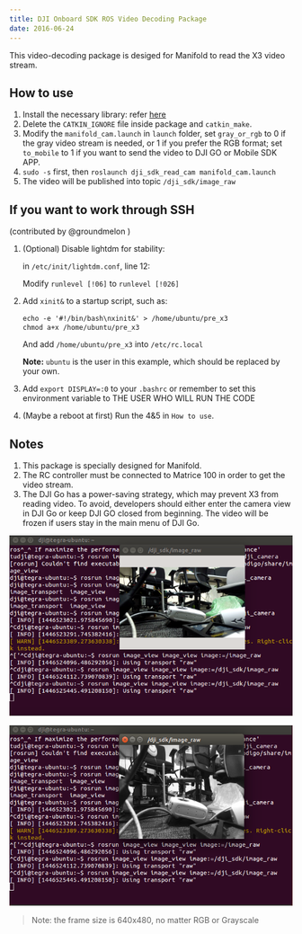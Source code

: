 ```yaml
---
title: DJI Onboard SDK ROS Video Decoding Package 
date: 2016-06-24
---
```


This video-decoding package is desiged for Manifold to read the X3 video stream.

## How to use

1. Install the necessary library: refer [here](https://github.com/dji-sdk/manifold_cam)
2. Delete the `CATKIN_IGNORE` file inside package and `catkin_make`.
2. Modify the `manifold_cam.launch` in `launch` folder, set `gray_or_rgb` to 0 if the gray video stream is needed, or 1 if you prefer the RGB format; set `to_mobile` to 1 if you want to send the video to DJI GO or Mobile SDK APP.
3. `sudo -s` first, then `roslaunch dji_sdk_read_cam manifold_cam.launch`
4. The video will be published into topic `/dji_sdk/image_raw`

## If you want to work through SSH

(contributed by @groundmelon )

1. (Optional) Disable lightdm for stability:

	in `/etc/init/lightdm.conf`, line 12:

	Modify `runlevel [!06]` to `runlevel [!026]`

2. Add `xinit&` to a startup script, such as:

	```
	echo -e '#!/bin/bash\nxinit&' > /home/ubuntu/pre_x3
	chmod a+x /home/ubuntu/pre_x3
	```

	And add `/home/ubuntu/pre_x3` into `/etc/rc.local`

	**Note:** `ubuntu` is the user in this example, which should be replaced by your own. 

3. Add `export DISPLAY=:0` to your `.bashrc` or remember to set this environment variable to THE USER WHO WILL RUN THE CODE

4. (Maybe a reboot at first) Run the 4&5 in `How to use`.


## Notes

1. This package is specially designed for Manifold.
2. The RC controller must be connected to Matrice 100 in order to get the video stream.
3. The DJI Go has a power-saving strategy, which may prevent X3 from reading video. To avoid, developers should either enter the camera view in DJI Go or keep DJI GO closed from beginning. The video will be frozen if users stay in the main menu of DJI Go. 

![image](../../../images/ROS/readcam_nv.png)

![image](../../../images/ROS/readcam.png)

>Note: the frame size is 640x480, no matter RGB or Grayscale
